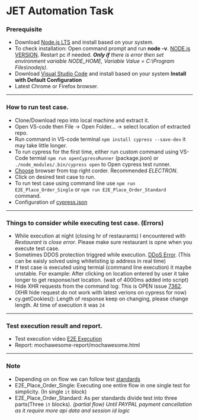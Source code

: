 # JET Automation Task

### Prerequisite 
  - Download [Node.js LTS](https://nodejs.org/en/) and install based on your system.
  - To check installation: Open command prompt and run **node -v**. [NODE.js VERSION](https://ibb.co/tZy3X2b). Restart pc if needed. ***Only if** there is error then set environment variable *NODE_HOME*, Variable Value = *C:\Program Files\nodejs*)*.
  - Download [Visual Studio Code](https://code.visualstudio.com/Download) and install based on your system **Install with Default Configuration**
  - Latest Chrome or Firefox browser.

------------------------------------------------------------------------------------------------------------

### How to run test case. 
- Clone/Download repo into local machine and extract it.
- Open VS-code then File -> Open Folder... -> select location of extracted repo.
- Run command in VS-code terminal `npm install cypress --save-dev` it may take little longer.
- To run cypress for the first time, either run custom command using VS-Code termial `npm run openCypressRunner` (package.json) or `./node_modules/.bin/cypress open` to Open cypress test runner. 
- [Choose](https://ibb.co/HDHL3tF) browser from top right corder. Recommended *ELECTRON*.
- Click on desired test case to run.
- To run test case using command line use `npm run E2E_Place_Order_Single` or `npm run E2E_Place_Order_Standard` command.
- Configuration of [cypress.json](https://docs.cypress.io/guides/references/configuration#cypress-json)

------------------------------------------------------------------------------------------------------------

### Things to consider while executing test case. (Errors)
- While execution at night (closing hr of restaurants) I encountered with *Restaurant is close error*. Please make sure restaurant is opne when you execute test case.
- Sometimes DDOS protection triggred while execution. [DDoS Error](https://ibb.co/njtpSGh). (This can be eaisly solved using whitelisting ip address in real time)
- If test case is executed using termial (command line execution) it maybe unstable. For example: After clicking on location entered by user it take longer to get response/set location. (wait of 4000ms added into script)
- Hide XHR requests from the command log: This is OPEN issue [7362](https://github.com/cypress-io/cypress/issues/7362). (XHR hide request do not work with latest verions on cypress for now)
- cy.getCookies(): Length of response keep on changing, please change length. At time of execution it was `24`

------------------------------------------------------------------------------------------------------------

### Test execution result and report. 
- Test execution video [E2E Execution](https://streamable.com/oj26tc)
- Report: mochawesome-report/mochawesome.html

------------------------------------------------------------------------------------------------------------
### Note
- Depending on on flow we can follow test [standards](https://testing.googleblog.com/2015/04/just-say-no-to-more-end-to-end-tests.html)
- E2E_Place_Order_Single: Executing one entire flow in one single test for simplicity. (In single `it` block) 
- E2E_Place_Order_Standard: As per standards divide test into three parts(Three `it` blocks). *(partial flow) Until PAYPAL payment cancellation as it require more api data and session id logic*